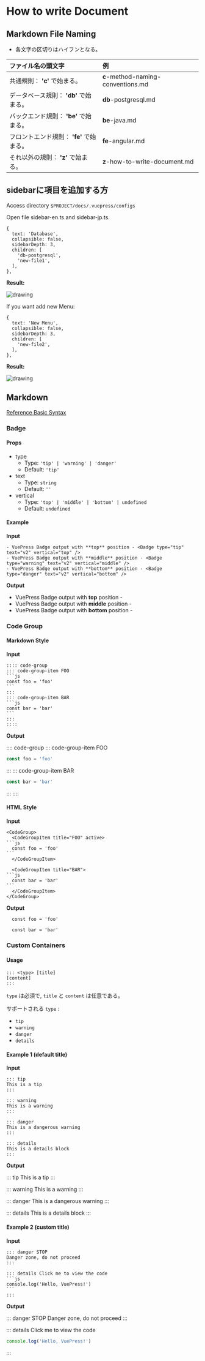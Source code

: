 # How to write Document

## Markdown File Naming

- 各文字の区切りはハイフンとなる。

| ファイル名の頭文字                                 | 例                            |
|:-----------------------------------------------------------|:-----------------------------------|
| 共通規則： **'c'** で始まる。   | **c**-method-naming-conventions.md |
| データベース規則： **'db'** で始まる。| **db**-postgresql.md               |
| バックエンド規則： **'be'** で始まる。 | **be**-java.md                     |
| フロントエンド規則： **'fe'** で始まる。| **fe**-angular.md                  |
| それ以外の規則： **'z'** で始まる。     | **z**-how-to-write-document.md     |

<!-- ## Template

markdownファイル作成後、下記のコードをコピーしてmarkdownファイルに付ける。

```md:no-line-numbers
---
title: Java
---

# {{ $frontmatter.title }}
``` -->

## sidebarに項目を追加する方

Access directory `$PROJECT/docs/.vuepress/configs`

Open file sidebar-en.ts and sidebar-jp.ts.

```js:no-line-numbers
{
  text: 'Database',
  collapsible: false,
  sidebarDepth: 3,
  children: [
    'db-postgresql',
    'new-file1',
  ],
},
```

**Result:**

<img src="~@assets/images/how-to-write-document-1.png" alt="drawing" />

If you want add new Menu:

```js:no-line-numbers
{
  text: 'New Menu',
  collapsible: false,
  sidebarDepth: 3,
  children: [
    'new-file2',
  ],
},
```

**Result:**

<img src="~@assets/images/how-to-write-document-2.png" alt="drawing" />

## Markdown

[Reference Basic Syntax](https://www.markdownguide.org/basic-syntax/)

### Badge <Badge text="badge" />

#### Props

- type
  - Type: `'tip' | 'warning' | 'danger'`
  - Default: `'tip'`
- text
  - Type: `string`
  - Default: `''`
- vertical
  - Type: `'top' | 'middle' | 'bottom' | undefined`
  - Default: `undefined`

#### Example

**Input**

```md:no-line-numbers
- VuePress Badge output with **top** position - <Badge type="tip" text="v2" vertical="top" />
- VuePress Badge output with **middle** position - <Badge type="warning" text="v2" vertical="middle" />
- VuePress Badge output with **bottom** position - <Badge type="danger" text="v2" vertical="bottom" />
```

**Output**

- VuePress Badge output with **top** position - <Badge type="tip" text="v2" vertical="top" />
- VuePress Badge output with **middle** position - <Badge type="warning" text="v2" vertical="middle" />
- VuePress Badge output with **bottom** position - <Badge type="danger" text="v2" vertical="bottom" />

### Code Group

#### Markdown Style

**Input**

````md:no-line-numbers
:::: code-group
::: code-group-item FOO
```js
const foo = 'foo'
```
:::
::: code-group-item BAR
```js
const bar = 'bar'
```
:::
::::
````

**Output**

:::: code-group
::: code-group-item FOO

```js
const foo = 'foo'
```

:::
::: code-group-item BAR

```js
const bar = 'bar'
```

:::
::::

#### HTML Style

**Input**

````md:no-line-numbers
<CodeGroup>
  <CodeGroupItem title="FOO" active>
```js
  const foo = 'foo'
```
  </CodeGroupItem>

  <CodeGroupItem title="BAR">
```js
  const bar = 'bar'
```
  </CodeGroupItem>
</CodeGroup>
````

**Output**

<CodeGroup>
  <CodeGroupItem title="FOO" active>

```js:no-line-numbers
  const foo = 'foo'
```

  </CodeGroupItem>

  <CodeGroupItem title="BAR">

```js:no-line-numbers
  const bar = 'bar'
```

  </CodeGroupItem>
</CodeGroup>

### Custom Containers

#### Usage

```md:no-line-numbers
::: <type> [title]
[content]
:::
```

`type` は必須で, `title` と `content` は任意である。

サポートされる `type` :

- `tip`
- `warning`
- `danger`
- `details`

#### Example 1 (default title)

**Input**

```md:no-line-numbers
::: tip
This is a tip
:::

::: warning
This is a warning
:::

::: danger
This is a dangerous warning
:::

::: details
This is a details block
:::
```

**Output**

::: tip
This is a tip
:::

::: warning
This is a warning
:::

::: danger
This is a dangerous warning
:::

::: details
This is a details block
:::

#### Example 2 (custom title)

**Input**

````md:no-line-numbers
::: danger STOP
Danger zone, do not proceed
:::

::: details Click me to view the code
```js
console.log('Hello, VuePress!')
```
:::
````

**Output**

::: danger STOP
Danger zone, do not proceed
:::

::: details Click me to view the code

```js
console.log('Hello, VuePress!')
```

:::
